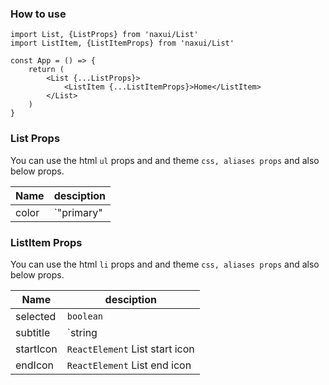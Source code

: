### How to use

```tsx
import List, {ListProps} from 'naxui/List'
import ListItem, {ListItemProps} from 'naxui/List'

const App = () => {
    return (
        <List {...ListProps}>
            <ListItem {...ListItemProps}>Home</ListItem>
        </List>
    )
}
```


### List Props
You can use the html `ul` props and and theme `css, aliases props` and also below props.

| Name  |  desciption |
|---|---|
|  color |  `"primary" | "secondary" | "success" | "warning" | "error"` |



### ListItem Props
You can use the html `li` props and and theme `css, aliases props` and also below props.

| Name  |  desciption |
|---|---|
|  selected |  `boolean` |
|  subtitle |  `string | ReactElement` |
|  startIcon |  `ReactElement` List start icon |
|  endIcon |  `ReactElement` List end icon |
